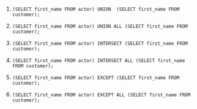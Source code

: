 1. `
   (SELECT first_name FROM actor)
   UNION 
   (SELECT first_name FROM customer);
   `

2. `
   (SELECT first_name FROM actor)
   UNION ALL
   (SELECT first_name FROM customer);
   `

3. `
   (SELECT first_name FROM actor)
   INTERSECT
   (SELECT first_name FROM customer);
   `

4. `
   (SELECT first_name FROM actor)
   INTERSECT ALL
   (SELECT first_name FROM customer);
   `
   
5. `
   (SELECT first_name FROM actor)
   EXCEPT
   (SELECT first_name FROM customer);
   `  

6. `
   (SELECT first_name FROM actor)
   EXCEPT ALL
   (SELECT first_name FROM customer);
   `  